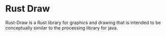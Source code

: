 # Rust Draw

Rust-Draw is a Rust library for graphics and drawing that is intended to be conceptually similar to the processing library for java. 
